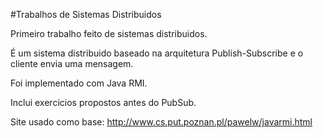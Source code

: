 #Trabalhos de Sistemas Distribuidos

Primeiro trabalho feito de sistemas distribuidos.

É um sistema distribuido baseado na arquitetura Publish-Subscribe e o cliente envia uma mensagem.

Foi implementado com Java RMI.

Inclui exercicios propostos antes do PubSub.

Site usado como base: <http://www.cs.put.poznan.pl/pawelw/javarmi.html>
